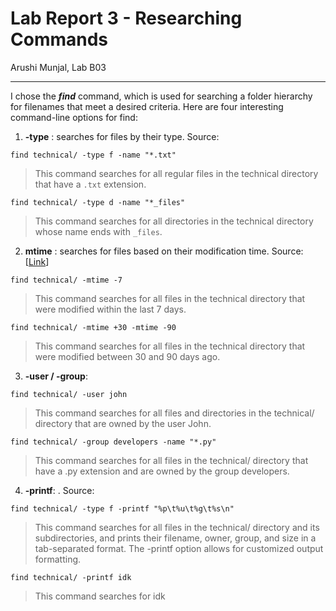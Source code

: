 # Lab Report 3 - Researching Commands
Arushi Munjal, Lab B03

---

I chose the ***find*** command, which is used for searching a folder hierarchy for filenames that meet a desired criteria. Here are four interesting command-line options for find:

1. **-type** : searches for files by their type. Source:

```
find technical/ -type f -name "*.txt" 
```

> This command searches for all regular files in the technical directory that have a `.txt` extension.

```
find technical/ -type d -name "*_files" 
```

> This command searches for all directories in the technical directory whose name ends with `_files`.

2. **mtime** :  searches for files based on their modification time. Source: [[Link](https://www.computerhope.com/unix/ufind.htm)]

```
find technical/ -mtime -7
```

> This command searches for all files in the technical directory that were modified within the last 7 days.

```
find technical/ -mtime +30 -mtime -90
```

> This command searches for all files in the technical directory that were modified between 30 and 90 days ago.

3. **-user / -group**: 

```
find technical/ -user john
```

> This command searches for all files and directories in the technical/ directory that are owned by the user John.

```
find technical/ -group developers -name "*.py"
```

> This command searches for all files in the technical/ directory that have a .py extension and are owned by the group developers.


4. **-printf**: . Source: 

```
find technical/ -type f -printf "%p\t%u\t%g\t%s\n"
```

> This command searches for all files in the technical/ directory and its subdirectories, and prints their filename, owner, group, and size in a tab-separated format. The -printf option allows for customized output formatting.

```
find technical/ -printf idk
```

> This command searches for idk




